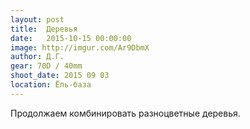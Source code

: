 ```yaml
---
layout: post
title:  Деревья
date:   2015-10-15 00:00:00
image: http://imgur.com/Ar9DbmX
author: Д.Г.
gear: 70D / 40mm
shoot_date: 2015 09 03
location: Ёль-база
---
```


Продолжаем комбинировать разноцветные деревья.
